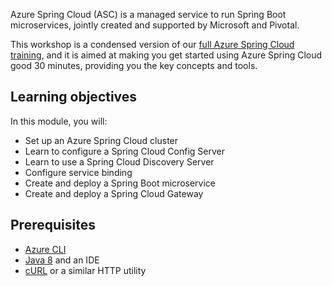 Azure Spring Cloud (ASC) is a managed service to run Spring Boot microservices, jointly created and supported by Microsoft and Pivotal.

This workshop is a condensed version of our [full Azure Spring Cloud training](https://github.com/microsoft/azure-spring-cloud-training), and it is aimed at making you get started using Azure Spring Cloud good 30 minutes, providing you the key concepts and tools.

## Learning objectives

In this module, you will:

* Set up an Azure Spring Cloud cluster
* Learn to configure a Spring Cloud Config Server
* Learn to use a Spring Cloud Discovery Server
* Configure service binding
* Create and deploy a Spring Boot microservice
* Create and deploy a Spring Cloud Gateway

## Prerequisites

 - [Azure CLI](https://docs.microsoft.com/cli/azure/install-azure-cli?view=azure-cli-latest&WT.mc_id=azurespringcloud-mslearn-judubois)
 - [Java 8](https://www.azul.com/downloads/zulu-community/?architecture=x86-64-bit&package=jdk) and an IDE
 - [cURL](https://curl.haxx.se/) or a similar HTTP utility
